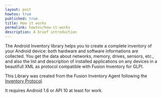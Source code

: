 ```yaml
---
layout: post
howtos: true
published: true
title: How it works
permalink: howtos/how-it-works
description: A brief introduction
---
```

The Android Inventory library helps you to create a complete inventory of your Android device: both hardware and software informations are collected. You get the data about networks, memory, drives, sensors, etc., and also the list and description of installed applications on any devices in a beautifull XML as protocol compatible with Fusion Inventory for GLPI.

This Library was created from the Fusion Inventory Agent following the [Inventory Protocol](http://fusioninventory.org/documentation/dev/spec/protocol/inventory.html "Click here to learn more").

It requires Android 1.6 or API 10 at least for work.
